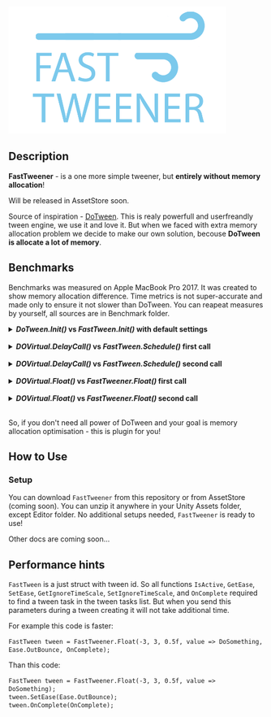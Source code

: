 <img height="250" src="Documentation/logo.png">


## Description

**FastTweener** - is a one more simple tweener, but **entirely without memory allocation**!

Will be released in AssetStore soon.


Source of inspiration - <a href="http://dotween.demigiant.com/" target="_blank">DoTween</a>. This is realy powerfull and userfreandly tween engine, we use it and love it. But when we faced with extra memory allocation problem we decide to make our own solution, becouse **DoTween is allocate a lot of memory**.

## Benchmarks

Benchmarks was measured on Apple MacBook Pro 2017.
It was created to show memory allocation difference.
Time metrics is not super-accurate and made only to ensure it not slower than DoTween. 
You can reapeat measures by yourself, all sources are in Benchmark folder.

<details><summary><b><i>DoTween.Init()</i> vs <i>FastTween.Init()</i> with default settings</b></summary>

<table>
   <tr>
    <th colspan="2"></th>
    <th>DoTween</th>
    <th>FastTweener</th>
   </tr>
   
   <tr>
   <td rowspan="2" ><i>DoTween.Init()</i> vs <i>FastTween.Init()</i> with default settings
      <br><sub>For FastTween used pool with 16 base tweens + 16 rigidbody tweens + 16 transform tweens.
      <br>DoTween initialisation containce from <i>DoTween.Init()</i>, <i>DoTween..cctor()</i>, and <i>TweenManager..cctor()</i></sub></td>
   <td>Memory<br>(kb)</td>
   <td>7,9</td>
   <td>5,3</td>
   </tr>
   <tr>
   <td>Time<br>(ms)</td>
   <td>6,013</td>
   <td>5,602</td>
   </tr>

   <td rowspan="2">First <i>BehaviourUpdate</i></td>
   <td>Memory<br>(kb)</td>
   <td>0</td>
   <td>0</td>
   </tr>
   <tr>
   <td>Time<br>(ms)</td>
   <td>0</td>
   <td>0,482</td>
   </tr>

   <td rowspan="2">Total</td>
   <td>Memory<br>(kb)</td>
   <td>7,9</td>
   <td>5,3</td>
   </tr>
   <tr>
   <td>Time<br>(ms)</td>
   <td>6,013</td>
   <td>6,084</td>
   </tr>
</table>

</details>
<br>
<details><summary><b><i>DOVirtual.DelayCall()</i> vs <i>FastTween.Schedule()</i> first call</b></summary>

First and second call has a big difference in measures.

<table>
   <tr>
    <th colspan="2"  width="800"></th>
    <th>DoTween</th>
    <th>FastTweener</th>
   </tr>

   <tr>
   <td rowspan="2"><i>DOVirtual.DelayCall()</i> vs <i>FastTween.Schedule()</i>  first call</td>
   <td>Memory<br>(kb)</td>
   <td>0,8</td>
   <td>0</td>
   </tr>
   <tr>
   <td>Time<br>(ms)</td>
   <td>2,19</td>
   <td>0,47</td>
   </tr>

   <td rowspan="2">First <i>BehaviourUpdate</i></td>
   <td>Memory<br>(kb)</td>
   <td>0,136</td>
   <td>0</td>
   </tr>
   <tr>
   <td>Time<br>(ms)</td>
   <td>2,77</td>
   <td>0,285</td>
   </tr>
   
   <td rowspan="2">Total</td>
   <td>Memory<br>(kb)</td>
   <td>0,936</td>
   <td>0</td>
   </tr>
   <tr>
   <td>Time<br>(ms)</td>
   <td>4,96</td>
   <td>0,755</td>
   </tr>


   <tr>
   <td colspan="4"></td>
   </tr>


   <tr>
   <td rowspan="2"><i>BehaviourUpdate</i> with worked schedule tween</td>
   <td>Memory<br>(kb)</td>
   <td>0</td>
   <td>0</td>
   </tr>
   <tr>
   <td>Time<br>(ms)</td>
   <td>0,0065</td>
   <td>0,0028</td>
   </tr>


   <tr>
   <td colspan="4"></td>
   </tr>


   <tr>
   <td rowspan="2"><i>On Tween completed</td>
   <td>Memory<br>(kb)</td>
   <td>0,6</td>
   <td>0</td>
   </tr>
   <tr>
   <td>Time<br>(ms)</td>
   <td>1,56</td>
   <td>0,285</td>
   </tr>
</table>

</details>
<br>
<details><summary><b><i>DOVirtual.DelayCall()</i> vs <i>FastTween.Schedule()</i> second call</b></summary>


<table>
   <tr>
    <th colspan="2"  width="800"></th>
    <th>DoTween</th>
    <th>FastTweener</th>
   </tr>
   <tr>
   <td rowspan="2"><i>DOVirtual.DelayCall()</i> vs <i>FastTween.Schedule()</i>  second call</td>
   <td>Memory<br>(kb)</td>
   <td>0,344</td>
   <td>0</td>
   </tr>
   <tr>
   <td>Time<br>(ms)</td>
   <td>0,41</td>
   <td>0,01</td>
   </tr>

   <td rowspan="2">First <i>BehaviourUpdate</i></td>
   <td>Memory<br>(kb)</td>
   <td>0,104</td>
   <td>0</td>
   </tr>
   <tr>
   <td>Time<br>(ms)</td>
   <td>0,05</td>
   <td>0</td>
   </tr>
   
   <td rowspan="2">Total</td>
   <td>Memory<br>(kb)</td>
   <td>0,448</td>
   <td>0</td>
   </tr>
   <tr>
   <td>Time<br>(ms)</td>
   <td>0,46</td>
   <td>0,01</td>
   </tr>


   <tr>
   <td colspan="4"></td>
   </tr>


   <tr>
   <td rowspan="2"><i>BehaviourUpdate</i> with worked schedule tween</td>
   <td>Memory<br>(kb)</td>
   <td>0</td>
   <td>0</td>
   </tr>
   <tr>
   <td>Time<br>(ms)</td>
   <td>0,007</td>
   <td>0,004</td>
   </tr>


   <tr>
   <td colspan="4"></td>
   </tr>


   <tr>
   <td rowspan="2"><i>On Tween completed</td>
   <td>Memory<br>(kb)</td>
   <td>0</td>
   <td>0</td>
   </tr>
   <tr>
   <td>Time<br>(ms)</td>
   <td>0,03</td>
   <td>0,025</td>
   </tr>
</table>

</details>
<br>
<details><summary><b><i>DOVirtual.Float()</i> vs <i>FastTweener.Float()</i> first call</b></summary>


<table>
   <tr>
    <th colspan="2" width="800"></th>
    <th>DoTween</th>
    <th>FastTweener</th>
   </tr>
   <tr>
   <td rowspan="2"><i>DOVirtual.Float()</i> vs <i>FastTweener.Float()</i> first call</td>
   <td>Memory<br>(kb)</td>
   <td>1,3</td>
   <td>0</td>
   </tr>
   <tr>
   <td>Time<br>(ms)</td>
   <td>1,255</td>
   <td>0,48</td>
   </tr>

   <td rowspan="2">First <i>BehaviourUpdate</i></td>
   <td>Memory<br>(kb)</td>
   <td>0,21</td>
   <td>0</td>
   </tr>
   <tr>
   <td>Time<br>(ms)</td>
   <td>3</td>
   <td>1,17</td>
   </tr>
   
   <td rowspan="2">Total</td>
   <td>Memory<br>(kb)</td>
   <td>1,51</td>
   <td>0</td>
   </tr>
   <tr>
   <td>Time<br>(ms)</td>
   <td>5,255</td>
   <td>1,65</td>
   </tr>


   <tr>
   <td colspan="4"></td>
   </tr>


   <tr>
   <td rowspan="2"><i>BehaviourUpdate</i> with worked schedule tween</td>
   <td>Memory<br>(kb)</td>
   <td>0</td>
   <td>0</td>
   </tr>
   <tr>
   <td>Time<br>(ms)</td>
   <td>0,02</td>
   <td>0,017</td>
   </tr>


   <tr>
   <td colspan="4"></td>
   </tr>


   <tr>
   <td rowspan="2"><i>On Tween completed</td>
   <td>Memory<br>(kb)</td>
   <td>0,466</td>
   <td>0</td>
   </tr>
   <tr>
   <td>Time<br>(ms)</td>
   <td>0,78</td>
   <td>0,06</td>
   </tr>
</table>

</details>
<br>
<details><summary><b><i>DOVirtual.Float()</i> vs <i>FastTweener.Float()</i> second call</b></summary>


<table>
   <tr>
    <th colspan="2" width="800"></th>
    <th>DoTween</th>
    <th>FastTweener</th>
   </tr>
   <tr>
   <td rowspan="2"><i>DOVirtual.Float()</i> vs <i>FastTweener.Float()</i> second call</td>
   <td>Memory<br>(kb)</td>
   <td>0,6</td>
   <td>0</td>
   </tr>
   <tr>
   <td>Time<br>(ms)</td>
   <td>0,31</td>
   <td>0,015</td>
   </tr>

   <td rowspan="2">First <i>BehaviourUpdate</i></td>
   <td>Memory<br>(kb)</td>
   <td>0</td>
   <td>0</td>
   </tr>
   <tr>
   <td>Time<br>(ms)</td>
   <td>0,025</td>
   <td>0,02</td>
   </tr>
   
   <td rowspan="2">Total</td>
   <td>Memory<br>(kb)</td>
   <td>0,6</td>
   <td>0</td>
   </tr>
   <tr>
   <td>Time<br>(ms)</td>
   <td>0,335</td>
   <td>0,035</td>
   </tr>


   <tr>
   <td colspan="4"></td>
   </tr>


   <tr>
   <td rowspan="2"><i>BehaviourUpdate</i> with worked schedule tween</td>
   <td>Memory<br>(kb)</td>
   <td>0</td>
   <td>0</td>
   </tr>
   <tr>
   <td>Time<br>(ms)</td>
   <td>0,02</td>
   <td>0,016</td>
   </tr>


   <tr>
   <td colspan="4"></td>
   </tr>


   <tr>
   <td rowspan="2"><i>On Tween completed</td>
   <td>Memory<br>(kb)</td>
   <td>0</td>
   <td>0</td>
   </tr>
   <tr>
   <td>Time<br>(ms)</td>
   <td>0,045</td>
   <td>0,02</td>
   </tr>
</table>
</details>
<br>

So, if you don't need all power of DoTween and your goal is memory allocation optimisation - this is plugin for you!



## How to Use

### Setup

You can download `FastTweener` from this repository or from AssetStore (coming soon). You can unzip it anywhere in your Unity Assets folder, except Editor folder. No additional setups needed, `FastTweener` is ready to use!


Other docs are coming soon...


## Performance hints

`FastTween` is a just struct with tween id. So all functions `IsActive`, `GetEase`, `SetEase`, `GetIgnoreTimeScale`, `SetIgnoreTimeScale`, and `OnComplete` required to find a tween task in the tween tasks list. But when you send this parameters during a tween creating it will not take additional time.

For example this code is faster:
```
FastTween tween = FastTweener.Float(-3, 3, 0.5f, value => DoSomething, Ease.OutBounce, OnComplete);
```
Than this code:
```
FastTween tween = FastTweener.Float(-3, 3, 0.5f, value => DoSomething);
tween.SetEase(Ease.OutBounce);
tween.OnComplete(OnComplete);
```
